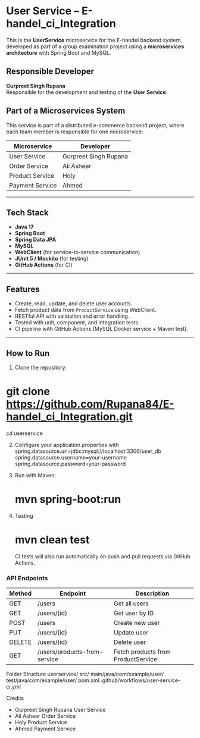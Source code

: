# User Service – E-handel_ci_Integration

This is the **UserService** microservice for the E-handel backend system, developed as part of a group examination project using a **microservices architecture** with Spring Boot and MySQL.

##  Responsible Developer

**Gurpreet Singh Rupana**  
Responsible for the development and testing of the **User Service**.

##  Part of a Microservices System

This service is part of a distributed e-commerce backend project, where each team member is responsible for one microservice:

| Microservice        | Developer              |
|---------------------|------------------------|
| User Service        | Gurpreet Singh Rupana  |
| Order Service       | Ali Asheer             |
| Product Service     | Holy                   |
| Payment Service     | Ahmed                  |

---

##  Tech Stack

- **Java 17**
- **Spring Boot**
- **Spring Data JPA**
- **MySQL**
- **WebClient** (for service-to-service communication)
- **JUnit 5 / Mockito** (for testing)
- **GitHub Actions** (for CI)

---

##  Features

- Create, read, update, and delete user accounts.
- Fetch product data from `ProductService` using WebClient.
- RESTful API with validation and error handling.
- Tested with unit, component, and integration tests.
- CI pipeline with GitHub Actions (MySQL Docker service + Maven test).

---

##  How to Run

1. Clone the repository:

  # git clone https://github.com/Rupana84/E-handel_ci_Integration.git
  cd userservice
   
2. Configure your application.properties with
     spring.datasource.url=jdbc:mysql://localhost:3306/user_db
     spring.datasource.username=your-username
     spring.datasource.password=your-password

4. Run with Maven:

   # mvn spring-boot:run

5. Testing

   # mvn clean test
   CI tests will also run automatically on push and pull requests via GitHub Actions.

  ### API Endpoints

| Method | Endpoint                      | Description                         |
|--------|-------------------------------|-------------------------------------|
| GET    | /users                        | Get all users                       |
| GET    | /users/{id}                   | Get user by ID                      |
| POST   | /users                        | Create new user                     |
| PUT    | /users/{id}                   | Update user                         |
| DELETE | /users/{id}                   | Delete user                         |
| GET    | /users/products-from-service | Fetch products from ProductService   |

Folder Structure
userservice/
src/
main/java/com/example/user/
test/java/com/example/user/
pom.xml
.github/workflows/user-service-ci.yml



Credits
- Gurpreet Singh Rupana User Service
- Ali Asheer Order Service
- Holy Product Service
- Ahmed Payment Service
